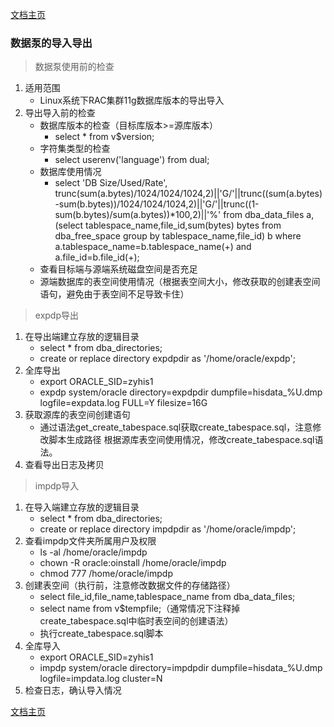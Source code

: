 <link href="../zoe_docs.css" rel="stylesheet" type="text/css" />

[文档主页](../index.html)


###	数据泵的导入导出
>	数据泵使用前的检查
1.	适用范围
	*	Linux系统下RAC集群11g数据库版本的导出导入
2.	导出导入前的检查
	*	数据库版本的检查（目标库版本>=源库版本）
		*	select * from v$version;
	*	字符集类型的检查
		*	select userenv('language') from dual;
	*	数据库使用情况
		*	select 'DB Size/Used/Rate', 
       trunc(sum(a.bytes)/1024/1024/1024,2)||'G/'||trunc((sum(a.bytes)-sum(b.bytes))/1024/1024/1024,2)||'G/'||trunc((1-sum(b.bytes)/sum(a.bytes))*100,2)||'%' 
from dba_data_files a, (select tablespace_name,file_id,sum(bytes) bytes from dba_free_space group by tablespace_name,file_id) b
where a.tablespace_name=b.tablespace_name(+) and a.file_id=b.file_id(+);
	*	查看目标端与源端系统磁盘空间是否充足
	*	源端数据库的表空间使用情况（根据表空间大小，修改获取的创建表空间语句，避免由于表空间不足导致卡住）
>	expdp导出
1.	在导出端建立存放的逻辑目录
	*	select * from dba_directories;
	*	create or replace directory expdpdir as '/home/oracle/expdp';
2.	全库导出
	*	export ORACLE_SID=zyhis1
	*	expdp system/oracle directory=expdpdir dumpfile=hisdata_%U.dmp logfile=expdata.log FULL=Y filesize=16G
3.	获取源库的表空间创建语句
	*	通过语法get_create_tabespace.sql获取create_tabespace.sql，注意修改脚本生成路径
根据源库表空间使用情况，修改create_tabespace.sql语法。
4.	查看导出日志及拷贝
>	impdp导入
1.	在导入端建立存放的逻辑目录
	*	select * from dba_directories;
	*	create or replace directory impdpdir as '/home/oracle/impdp';
2.	查看impdp文件夹所属用户及权限
	*	ls -al /home/oracle/impdp
	*	chown -R oracle:oinstall /home/oracle/impdp
	*	chmod 777 /home/oracle/impdp
3.	创建表空间（执行前，注意修改数据文件的存储路径）
	*	select file_id,file_name,tablespace_name from dba_data_files;
	*	select name from v$tempfile;（通常情况下注释掉create_tabespace.sql中临时表空间的创建语法）
	*	执行create_tabespace.sql脚本
4.	全库导入
	*	export ORACLE_SID=zyhis1
	*	impdp system/oracle directory=impdpdir dumpfile=hisdata_%U.dmp logfile=impdata.log  cluster=N
5.	检查日志，确认导入情况
	
[文档主页](../index.html)